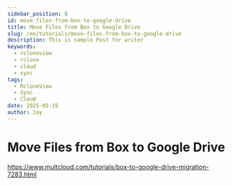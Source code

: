 ```yaml
---
sidebar_position: 8
id: move-files-from-box-to-google-drive
title: Move Files from Box to Google Drive
slug: /en/tutorials/move-files-from-box-to-google-drive
description: This is sample Post for writer
keywords:
  - rcloneview
  - rclone
  - cloud
  - sync
tags:
  - RcloneView
  - Sync
  - Cloud
date: 2025-05-19
author: Jay
---
```

# Move Files from Box to Google Drive


https://www.multcloud.com/tutorials/box-to-google-drive-migration-7283.html